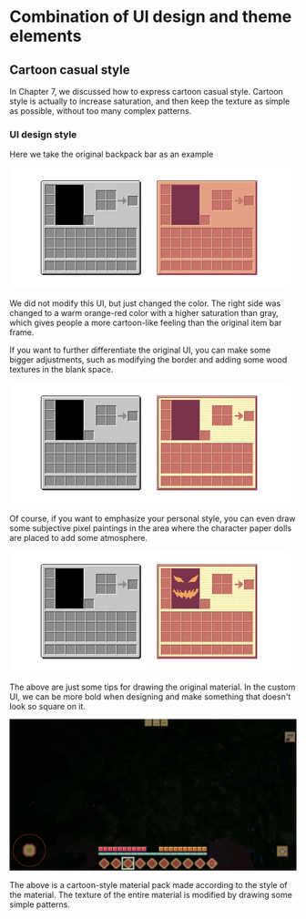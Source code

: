 # Combination of UI design and theme elements 

## Cartoon casual style 

In Chapter 7, we discussed how to express cartoon casual style. Cartoon style is actually to increase saturation, and then keep the texture as simple as possible, without too many complex patterns. 

### UI design style 

Here we take the original backpack bar as an example 

![img](./images/11_1.png) 

We did not modify this UI, but just changed the color. The right side was changed to a warm orange-red color with a higher saturation than gray, which gives people a more cartoon-like feeling than the original item bar frame. 

If you want to further differentiate the original UI, you can make some bigger adjustments, such as modifying the border and adding some wood textures in the blank space. 

![img](./images/11_2.png) 

Of course, if you want to emphasize your personal style, you can even draw some subjective pixel paintings in the area where the character paper dolls are placed to add some atmosphere. 

![img](./images/11_3.png) 

The above are just some tips for drawing the original material. In the custom UI, we can be more bold when designing and make something that doesn't look so square on it. 

![img](./images/11_4.png) 

The above is a cartoon-style material pack made according to the style of the material. The texture of the entire material is modified by drawing some simple patterns.